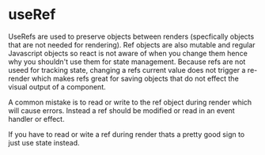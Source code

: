 # useRef

UseRefs are used to preserve objects between renders (specfically objects that are not needed for rendering). Ref objects are also mutable and regular Javascript objects so react is not aware of when you change them hence why you shouldn't use them for state management.
Because refs are not useed for tracking state, changing a refs current value does not trigger a re-render which makes refs great for saving objects that do not effect the visual output of a component.

A common mistake is to read or write to the ref object during render which will cause errors. Instead a ref should be modified or read in an event handler or effect.

If you have to read or wite a ref during render thats a pretty good sign to just use state instead.
